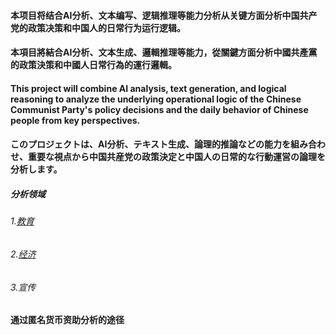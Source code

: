 #### 本项目将结合AI分析、文本编写、逻辑推理等能力分析从关键方面分析中国共产党的政策决策和中国人的日常行为运行逻辑。
#### 本項目將結合AI分析、文本生成、邏輯推理等能力，從關鍵方面分析中國共產黨的政策決策和中國人日常行為的運行邏輯。
#### This project will combine AI analysis, text generation, and logical reasoning to analyze the underlying operational logic of the Chinese Communist Party's policy decisions and the daily behavior of Chinese people from key perspectives.
#### このプロジェクトは、AI分析、テキスト生成、論理的推論などの能力を組み合わせ、重要な視点から中国共産党の政策決定と中国人の日常的な行動運営の論理を分析します。


##### 分析领域 
###### 1.[教育](https://github.com/CCPProject/Analysis/blob/main/Education/Education.md)
###### 2.[经济](https://github.com/CCPProject/Analysis/blob/main/Economy/Economy.md)
###### 3.宣传

#### 通过匿名货币资助分析的途径
####

